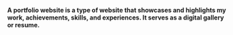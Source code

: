 **A portfolio website is a type of website that showcases and highlights my work, achievements, skills, and experiences. It serves as a digital gallery or resume.**
